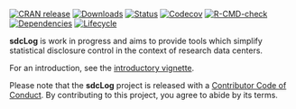 [![CRAN
release](https://www.r-pkg.org/badges/version/sdcLog)](https://CRAN.R-project.org/package=sdcLog)
[![Downloads](https://cranlogs.r-pkg.org/badges/sdcLog)](http://www.r-pkg.org/pkg/sdcLog)
[![Status](https://www.repostatus.org/badges/latest/active.svg)](https://www.repostatus.org/#active)
[![Codecov](https://codecov.io/gh/matthiasgomolka/sdcLog/branch/main/graph/badge.svg)](https://codecov.io/gh/matthiasgomolka/sdcLog)
[![R-CMD-check](https://github.com/matthiasgomolka/sdcLog/workflows/R-CMD-check/badge.svg)](https://github.com/matthiasgomolka/sdcLog/actions)
[![Dependencies](https://tinyverse.netlify.com/badge/sdcLog)](https://cran.r-project.org/package=sdcLog)
[![Lifecycle](https://img.shields.io/badge/lifecycle-experimental-orange.svg)](https://lifecycle.r-lib.org/articles/stages.html)

**sdcLog** is work in progress and aims to provide tools which simplify
statistical disclosure control in the context of research data centers.

For an introduction, see the [introductory
vignette](https://CRAN.R-project.org/package=sdcLog/vignettes/intro.html).

Please note that the **sdcLog** project is released with a [Contributor
Code of
Conduct](https://github.com/matthiasgomolka/sdcLog/blob/main/.github/CODE_OF_CONDUCT.md).
By contributing to this project, you agree to abide by its terms.
